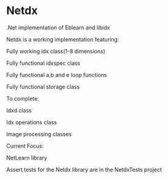 Netdx
=====

.Net implementation of Eblearn and libidx

Netdx is a working implementation featuring:

Fully working idx class(1-8 dimensions)

Fully functional idxspec class

Fully functional a,b and e loop functions

Fully functional storage class

To complete:

Idxd class

Idx operations class

Image processing classes

Current Focus:

NetLearn library

Assert tests for the Netdx library are in the NetdxTests project
